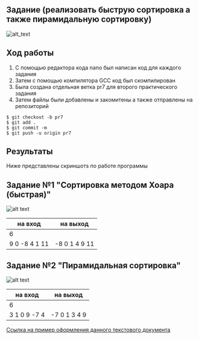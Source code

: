 ## Задание (реализовать быструю сортировка а также пирамидальную сортировку)
![alt_text](https://i.ibb.co/NTGLfN6/2.png)
## Ход работы
1. С помощью редактора кода nano был написан код для каждого задания
2. Затем с помощью компилятора GCC код был скомпилирован
3. Была создана отдельная ветка pr7 для второго практического задания
4. Затем файлы были добавлены и закомитены а также отправлены на репозиторий
```
$ git checkout -b pr7
$ git add .
$ git commit -m
$ git push -u origin pr7
```
## Результаты
Ниже представлены скриншотs по работе программы



## Задание №1 "Сортировка методом Хоара (быстрая)"

![alt text](https://pp.userapi.com/c851216/v851216978/108d7b/z2mxRkQqKHM.jpg)

| на вход        |  на выход     | 
| -------------- |:-------------:| 
| 6              |               |
| 9 0 -8 4 1 11  |-8 0 1 4 9 11  | 

## Задание №2 "Пирамидальная сортировка"

![alt text](https://pp.userapi.com/c851216/v851216978/108d73/a4BLIXJRaOk.jpg)

| на вход          |  на выход         | 
| -----------------|:-----------------:| 
| 6                |                   |
|3 1 0 9 -7 4      |-7 0 1 3 4 9       |

[Ссылка на пример оформления данного текстового документа](https://github.com/adam-p/markdown-here/wiki/Markdown-Cheatsheet) 
